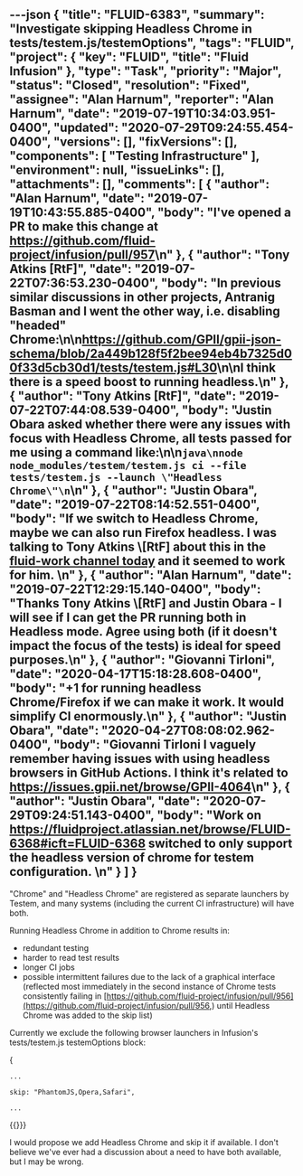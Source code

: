 ---json
{
  "title": "FLUID-6383",
  "summary": "Investigate skipping Headless Chrome in tests/testem.js/testemOptions",
  "tags": "FLUID",
  "project": {
    "key": "FLUID",
    "title": "Fluid Infusion"
  },
  "type": "Task",
  "priority": "Major",
  "status": "Closed",
  "resolution": "Fixed",
  "assignee": "Alan Harnum",
  "reporter": "Alan Harnum",
  "date": "2019-07-19T10:34:03.951-0400",
  "updated": "2020-07-29T09:24:55.454-0400",
  "versions": [],
  "fixVersions": [],
  "components": [
    "Testing Infrastructure"
  ],
  "environment": null,
  "issueLinks": [],
  "attachments": [],
  "comments": [
    {
      "author": "Alan Harnum",
      "date": "2019-07-19T10:43:55.885-0400",
      "body": "I've opened a PR to make this change at <https://github.com/fluid-project/infusion/pull/957>\n"
    },
    {
      "author": "Tony Atkins [RtF]",
      "date": "2019-07-22T07:36:53.230-0400",
      "body": "In previous similar discussions in other projects, Antranig Basman and I went the other way, i.e. disabling \"headed\" Chrome:\n\n<https://github.com/GPII/gpii-json-schema/blob/2a449b128f5f2bee94eb4b7325d00f33d5cb30d1/tests/testem.js#L30>\n\nI think there is a speed boost to running headless.\n"
    },
    {
      "author": "Tony Atkins [RtF]",
      "date": "2019-07-22T07:44:08.539-0400",
      "body": "Justin Obara asked whether there were any issues with focus with Headless Chrome, all tests passed for me using a command like:\n\n```java\nnode node_modules/testem/testem.js ci --file tests/testem.js --launch \"Headless Chrome\"\n```\n"
    },
    {
      "author": "Justin Obara",
      "date": "2019-07-22T08:14:52.551-0400",
      "body": "If we switch to Headless Chrome, maybe we can also run Firefox headless. I was talking to Tony Atkins \\[RtF] about this in the [fluid-work channel today](http://irc-logs.fluidproject.org/%23fluid-work/%23fluid-work.2019-07-22.log) and it seemed to work for him. \n"
    },
    {
      "author": "Alan Harnum",
      "date": "2019-07-22T12:29:15.140-0400",
      "body": "Thanks Tony Atkins \\[RtF] and Justin Obara - I will see if I can get the PR running both in Headless mode. Agree using both (if it doesn't impact the focus of the tests) is ideal for speed purposes.\n"
    },
    {
      "author": "Giovanni Tirloni",
      "date": "2020-04-17T15:18:28.608-0400",
      "body": "+1 for running headless Chrome/Firefox if we can make it work. It would simplify CI enormously.\n"
    },
    {
      "author": "Justin Obara",
      "date": "2020-04-27T08:08:02.962-0400",
      "body": "Giovanni Tirloni I vaguely remember having issues with using headless browsers in GitHub Actions. I think it's related to <https://issues.gpii.net/browse/GPII-4064>\n"
    },
    {
      "author": "Justin Obara",
      "date": "2020-07-29T09:24:51.143-0400",
      "body": "Work on <https://fluidproject.atlassian.net/browse/FLUID-6368#icft=FLUID-6368> switched to only support the headless version of chrome for testem configuration. \n"
    }
  ]
}
---
"Chrome" and "Headless Chrome" are registered as separate launchers by Testem, and many systems (including the current CI infrastructure) will have both.

Running Headless Chrome in addition to Chrome results in:

* redundant testing
* harder to read test results
* longer CI jobs
* possible intermittent failures due to the lack of a graphical interface (reflected most immediately in the second instance of Chrome tests consistently failing in [https://github.com/fluid-project/infusion/pull/956](https://github.com/fluid-project/infusion/pull/956,) until Headless Chrome was added to the skip list)

Currently we exclude the following browser launchers in Infusion's tests/testem.js testemOptions block:

{

`...`

`skip: "PhantomJS,Opera,Safari",`

`...`

{{}}}

I would propose we add Headless Chrome and skip it if available. I don't believe we've ever had a discussion about a need to have both available, but I may be wrong.

        